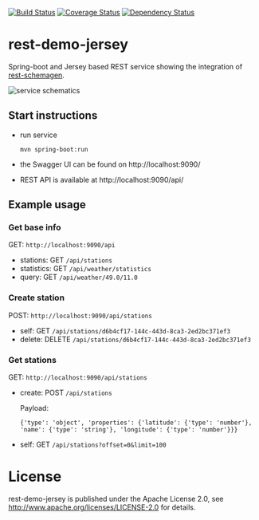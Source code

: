 [![Build Status](https://travis-ci.org/TNG/rest-demo-jersey.svg?branch=master)](https://travis-ci.org/TNG/rest-demo-jersey)
[![Coverage Status](https://coveralls.io/repos/github/TNG/rest-demo-jersey/badge.svg?branch=master)](https://coveralls.io/github/TNG/rest-demo-jersey?branch=master)
[![Dependency Status](https://www.versioneye.com/user/projects/578db6313e6a8b00457f8f82/badge.svg?style=flat-square)](https://www.versioneye.com/user/projects/578db6313e6a8b00457f8f82)

# rest-demo-jersey
Spring-boot and Jersey based REST service showing the integration of [rest-schemagen](http://github.com/Mercateo/rest-schemagen).

<img src="https://rawgit.com/TNG/rest-demo-jersey/master/doc/service.svg" alt="service schematics">

## Start instructions

 * run service

   ``` mvn spring-boot:run ```
   
 * the Swagger UI can be found on http://localhost:9090/
 * REST API is available at http://localhost:9090/api/
    
## Example usage

### Get base info
GET: `http://localhost:9090/api`

* stations: GET `/api/stations`
* statistics: GET `/api/weather/statistics`
* query: GET `/api/weather/49.0/11.0`

### Create station
POST: `http://localhost:9090/api/stations`

* self: GET `/api/stations/d6b4cf17-144c-443d-8ca3-2ed2bc371ef3`
* delete: DELETE `/api/stations/d6b4cf17-144c-443d-8ca3-2ed2bc371ef3`
### Get stations
GET: `http://localhost:9090/api/stations`

  * create: POST `/api/stations`

    Payload:
     ```$javascript
     {'type': 'object', 'properties': {'latitude': {'type': 'number'}, 'name': {'type': 'string'}, 'longitude': {'type': 'number'}}}
     ```
  
  * self: GET `/api/stations?offset=0&limit=100` 

# License

rest-demo-jersey is published under the Apache License 2.0, see http://www.apache.org/licenses/LICENSE-2.0 for details.